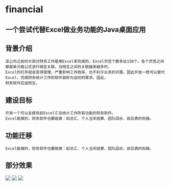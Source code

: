 # financial
## 一个尝试代替Excel做业务功能的Java桌面应用
## 背景介绍
    该公司之前的大部分财务工作是用Excel来完成的，Excel页签个数多达150个。各个页签之间都是单元格公式进行相互关联。当相互之间的关联越来越多时，
    Excel的打开就会变得很慢，严重影响工作效率，也不利于业务的开展。因此开发一款可以替代Excel，完成财务统计工作的软件就称为迫切的需求。因此，
    财务软件应运而生。
## 建设目标
    开发一个可以支撑目前Excel汇总统计工作所有功能的财务软件。
    Excel能做的，财务软件也要能做：如总汇、个人当天结算、团队回水、前后表的衔接。
## 功能迁移
    Excel能做的，财务软件也要能做：如总汇、个人当天结算、团队回水、前后表的衔接。
## 部分效果
![](https://github.com/greatkendy123/financial/raw/master/resource/images/1.png)
![](https://github.com/greatkendy123/financial/raw/master/resource/images/2.png)
![](https://github.com/greatkendy123/financial/raw/master/resource/images/3.png)
 
